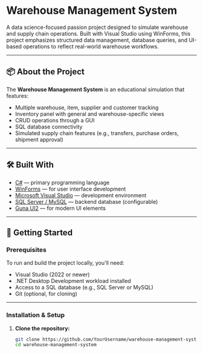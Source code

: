# Warehouse Management System

A data science-focused passion project designed to simulate warehouse and supply chain operations. Built with Visual Studio using WinForms, this project emphasizes structured data management, database queries, and UI-based operations to reflect real-world warehouse workflows.

---

## 📦 About the Project

The **Warehouse Management System** is an educational simulation that features:

- Multiple warehouse, item, supplier and customer tracking
- Inventory panel with general and warehouse-specific views
- CRUD operations through a GUI
- SQL database connectivity
- Simulated supply chain features (e.g., transfers, purchase orders, shipment approval)

---

## 🛠️ Built With

- [C#](https://learn.microsoft.com/en-us/dotnet/csharp/) — primary programming language
- [WinForms](https://learn.microsoft.com/en-us/dotnet/desktop/winforms/) — for user interface development
- [Microsoft Visual Studio](https://visualstudio.microsoft.com/) — development environment
- [SQL Server / MySQL](https://www.mysql.com/) — backend database (configurable)
- [Guna UI2](https://www.nuget.org/packages/Guna.UI2.WinForms/) — for modern UI elements

---

## 🚀 Getting Started

### Prerequisites

To run and build the project locally, you'll need:

- Visual Studio (2022 or newer)
- .NET Desktop Development workload installed
- Access to a SQL database (e.g., SQL Server or MySQL)
- Git (optional, for cloning)

---

### Installation & Setup

1. **Clone the repository:**

   ```bash
   git clone https://github.com/YourUsername/warehouse-management-system.git
   cd warehouse-management-system


